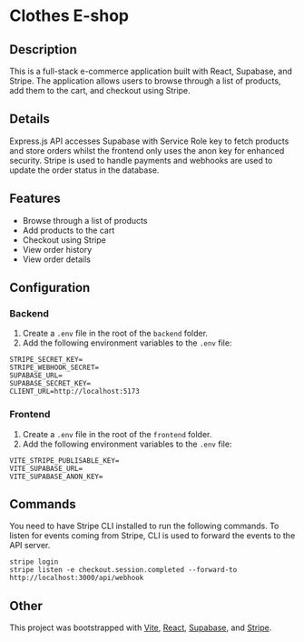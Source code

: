 # Clothes E-shop

## Description
This is a full-stack e-commerce application built with React, Supabase, and Stripe. The application allows users to browse through a list of products, add them to the cart, and checkout using Stripe.

## Details
Express.js API accesses Supabase with Service Role key to fetch products and store orders whilst the frontend only uses the anon key for enhanced security. Stripe is used to handle payments and webhooks are used to update the order status in the database.

## Features
- Browse through a list of products
- Add products to the cart
- Checkout using Stripe
- View order history
- View order details

## Configuration
### Backend
1. Create a `.env` file in the root of the `backend` folder.
2. Add the following environment variables to the `.env` file:
```
STRIPE_SECRET_KEY=
STRIPE_WEBHOOK_SECRET=
SUPABASE_URL=
SUPABASE_SECRET_KEY=
CLIENT_URL=http://localhost:5173
```

### Frontend
1. Create a `.env` file in the root of the `frontend` folder.
2. Add the following environment variables to the `.env` file:
```
VITE_STRIPE_PUBLISABLE_KEY=
VITE_SUPABASE_URL=
VITE_SUPABASE_ANON_KEY=
```

## Commands
You need to have Stripe CLI installed to run the following commands. To listen for events coming from Stripe, CLI is used to forward the events to the API server.
```
stripe login
stripe listen -e checkout.session.completed --forward-to http://localhost:3000/api/webhook
```

## Other
This project was bootstrapped with [Vite](https://vitejs.dev/), [React](https://reactjs.org/), [Supabase](https://supabase.io/), and [Stripe](https://stripe.com/).
